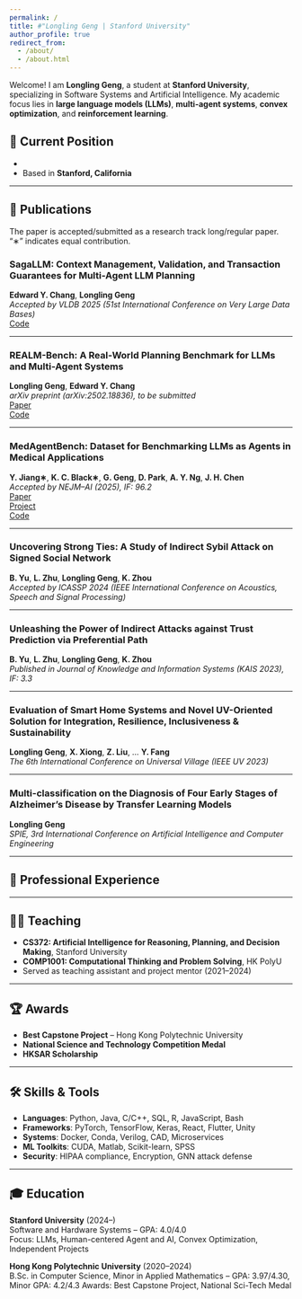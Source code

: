 ```yaml
---
permalink: /
title: #"Longling Geng | Stanford University"
author_profile: true
redirect_from: 
  - /about/
  - /about.html
---
```


Welcome! I am **Longling Geng**, a student at **Stanford University**, specializing in Software Systems and Artificial Intelligence. My academic focus lies in **large language models (LLMs)**, **multi-agent systems**, **convex optimization**, and **reinforcement learning**.

## 📍 Current Position

- <!-- **Research Assistant**, Stanford OVAL Lab, Stanford InfoLab, Prof. Mert's Group, Hazy Research, and Stanford ML Group. -->
- Based in **Stanford, California**

---

## 📄 Publications  
The paper is accepted/submitted as a research track long/regular paper. “∗” indicates equal contribution.

### SagaLLM: Context Management, Validation, and Transaction Guarantees for Multi-Agent LLM Planning  
**Edward Y. Chang**, **Longling Geng**  
*Accepted by VLDB 2025 (51st International Conference on Very Large Data Bases)*  
[Code](https://github.com/genglongling/SagaLLM)

---

### REALM-Bench: A Real-World Planning Benchmark for LLMs and Multi-Agent Systems  
**Longling Geng**, **Edward Y. Chang**  
*arXiv preprint (arXiv:2502.18836), to be submitted*  
[Paper](https://doi.org/10.48550/arXiv.2502.18836)  
[Code](https://github.com/genglongling/REALM-Bench)

---

### MedAgentBench: Dataset for Benchmarking LLMs as Agents in Medical Applications  
**Y. Jiang∗**, **K. C. Black∗**, **G. Geng**, **D. Park**, **A. Y. Ng**, **J. H. Chen**  
*Accepted by NEJM–AI (2025), IF: 96.2*  
[Paper](https://doi.org/10.48550/arXiv.2501.14654)  
[Project](https://stanfordmlgroup.github.io/projects/medagentbench/)  
[Code](https://github.com/stanfordmlgroup/MedAgentBench)

---

### Uncovering Strong Ties: A Study of Indirect Sybil Attack on Signed Social Network  
**B. Yu**, **L. Zhu**, **Longling Geng**, **K. Zhou**  
*Accepted by ICASSP 2024 (IEEE International Conference on Acoustics, Speech and Signal Processing)*

---

### Unleashing the Power of Indirect Attacks against Trust Prediction via Preferential Path  
**B. Yu**, **L. Zhu**, **Longling Geng**, **K. Zhou**  
*Published in Journal of Knowledge and Information Systems (KAIS 2023), IF: 3.3*

---

### Evaluation of Smart Home Systems and Novel UV-Oriented Solution for Integration, Resilience, Inclusiveness & Sustainability  
**Longling Geng**, **X. Xiong**, **Z. Liu**, … **Y. Fang**  
*The 6th International Conference on Universal Village (IEEE UV 2023)*

---

### Multi-classification on the Diagnosis of Four Early Stages of Alzheimer’s Disease by Transfer Learning Models  
**Longling Geng**  
*SPIE, 3rd International Conference on Artificial Intelligence and Computer Engineering*


---

## 💼 Professional Experience

---

## 🧑‍🏫 Teaching

- **CS372: Artificial Intelligence for Reasoning, Planning, and Decision Making**, Stanford University
- **COMP1001: Computational Thinking and Problem Solving**, HK PolyU  
- Served as teaching assistant and project mentor (2021–2024)

---

## 🏆 Awards

- **Best Capstone Project** – Hong Kong Polytechnic University  
- **National Science and Technology Competition Medal**  
- **HKSAR Scholarship**

---

## 🛠 Skills & Tools

- **Languages**: Python, Java, C/C++, SQL, R, JavaScript, Bash
- **Frameworks**: PyTorch, TensorFlow, Keras, React, Flutter, Unity
- **Systems**: Docker, Conda, Verilog, CAD, Microservices
- **ML Toolkits**: CUDA, Matlab, Scikit-learn, SPSS
- **Security**: HIPAA compliance, Encryption, GNN attack defense

---

## 🎓 Education

**Stanford University** (2024–)  
Software and Hardware Systems – GPA: 4.0/4.0  
Focus: LLMs, Human-centered Agent and AI, Convex Optimization, Independent Projects

**Hong Kong Polytechnic University** (2020–2024)  
B.Sc. in Computer Science, Minor in Applied Mathematics – GPA: 3.97/4.30, Minor GPA: 4.2/4.3
Awards: Best Capstone Project, National Sci-Tech Medal


